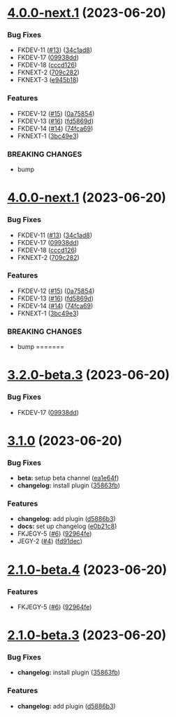 # [4.0.0-next.1](https://github.com/robence/semantic-release-poc/compare/v3.1.0...v4.0.0-next.1) (2023-06-20)


### Bug Fixes

* FKDEV-11 ([#13](https://github.com/robence/semantic-release-poc/issues/13)) ([34c1ad8](https://github.com/robence/semantic-release-poc/commit/34c1ad8bcc8db4290cbc07cd9d7c081a8aa360f6))
* FKDEV-17 ([09938dd](https://github.com/robence/semantic-release-poc/commit/09938dd3c67d1c7322a5c36ef1625eaf691d0e61))
* FKDEV-18 ([cccd126](https://github.com/robence/semantic-release-poc/commit/cccd126e331744602600caf603c03eda6d016979))
* FKNEXT-2 ([709c282](https://github.com/robence/semantic-release-poc/commit/709c282b90691268b7fbda9c07d5d864923ecf2a))
* FKNEXT-3 ([e945b18](https://github.com/robence/semantic-release-poc/commit/e945b181c12fb67fbdab51b0dfcedee8186efdc1))

### Features

* FKDEV-12 ([#15](https://github.com/robence/semantic-release-poc/issues/15)) ([0a75854](https://github.com/robence/semantic-release-poc/commit/0a75854d57ce28f5baab5276a284824d84060bc6))
* FKDEV-13 ([#16](https://github.com/robence/semantic-release-poc/issues/16)) ([fd5869d](https://github.com/robence/semantic-release-poc/commit/fd5869dc77ca2ff5664c79218afd7b969de13cf6))
* FKDEV-14 ([#14](https://github.com/robence/semantic-release-poc/issues/14)) ([74fca69](https://github.com/robence/semantic-release-poc/commit/74fca695529f5bfa66bbb477129f6da65c6dc580))
* FKNEXT-1 ([3bc49e3](https://github.com/robence/semantic-release-poc/commit/3bc49e3704354a343713cbea1b72fe5cae1f85dc))


### BREAKING CHANGES

* bump

# [4.0.0-next.1](https://github.com/robence/semantic-release-poc/compare/v3.1.0...v4.0.0-next.1) (2023-06-20)


### Bug Fixes

* FKDEV-11 ([#13](https://github.com/robence/semantic-release-poc/issues/13)) ([34c1ad8](https://github.com/robence/semantic-release-poc/commit/34c1ad8bcc8db4290cbc07cd9d7c081a8aa360f6))
* FKDEV-17 ([09938dd](https://github.com/robence/semantic-release-poc/commit/09938dd3c67d1c7322a5c36ef1625eaf691d0e61))
* FKDEV-18 ([cccd126](https://github.com/robence/semantic-release-poc/commit/cccd126e331744602600caf603c03eda6d016979))
* FKNEXT-2 ([709c282](https://github.com/robence/semantic-release-poc/commit/709c282b90691268b7fbda9c07d5d864923ecf2a))


### Features

* FKDEV-12 ([#15](https://github.com/robence/semantic-release-poc/issues/15)) ([0a75854](https://github.com/robence/semantic-release-poc/commit/0a75854d57ce28f5baab5276a284824d84060bc6))
* FKDEV-13 ([#16](https://github.com/robence/semantic-release-poc/issues/16)) ([fd5869d](https://github.com/robence/semantic-release-poc/commit/fd5869dc77ca2ff5664c79218afd7b969de13cf6))
* FKDEV-14 ([#14](https://github.com/robence/semantic-release-poc/issues/14)) ([74fca69](https://github.com/robence/semantic-release-poc/commit/74fca695529f5bfa66bbb477129f6da65c6dc580))
* FKNEXT-1 ([3bc49e3](https://github.com/robence/semantic-release-poc/commit/3bc49e3704354a343713cbea1b72fe5cae1f85dc))


### BREAKING CHANGES

* bump
=======

# [3.2.0-beta.3](https://github.com/robence/semantic-release-poc/compare/v3.2.0-beta.2...v3.2.0-beta.3) (2023-06-20)


### Bug Fixes

* FKDEV-17 ([09938dd](https://github.com/robence/semantic-release-poc/commit/09938dd3c67d1c7322a5c36ef1625eaf691d0e61))

# [3.1.0](https://github.com/robence/semantic-release-poc/compare/v3.0.0...v3.1.0) (2023-06-20)


### Bug Fixes

* **beta:** setup beta channel ([ea1e64f](https://github.com/robence/semantic-release-poc/commit/ea1e64f8491381ab4356f750bce9b2d26962262c))
* **changelog:** install plugin ([35863fb](https://github.com/robence/semantic-release-poc/commit/35863fb8b48da9d1d5016f841e5cfe6a0484b5c5))


### Features

* **changelog:** add plugin ([d5886b3](https://github.com/robence/semantic-release-poc/commit/d5886b30e6e610fdb4caa6b42a625775b2918ffa))
* **docs:** set up changelog ([e0b21c8](https://github.com/robence/semantic-release-poc/commit/e0b21c81c35a5ea0bb52025e1670d23078cb1857))
* FKJEGY-5 ([#6](https://github.com/robence/semantic-release-poc/issues/6)) ([92964fe](https://github.com/robence/semantic-release-poc/commit/92964fe1cc21781f5624433f70b7562b7c1c7b18))
* JEGY-2 ([#4](https://github.com/robence/semantic-release-poc/issues/4)) ([fd91dec](https://github.com/robence/semantic-release-poc/commit/fd91dec8537517e96248fe7f0254f6462e0631ff))

# [2.1.0-beta.4](https://github.com/robence/semantic-release-poc/compare/v2.1.0-beta.3...v2.1.0-beta.4) (2023-06-20)


### Features

* FKJEGY-5 ([#6](https://github.com/robence/semantic-release-poc/issues/6)) ([92964fe](https://github.com/robence/semantic-release-poc/commit/92964fe1cc21781f5624433f70b7562b7c1c7b18))

# [2.1.0-beta.3](https://github.com/robence/semantic-release-poc/compare/v2.1.0-beta.2...v2.1.0-beta.3) (2023-06-20)


### Bug Fixes

* **changelog:** install plugin ([35863fb](https://github.com/robence/semantic-release-poc/commit/35863fb8b48da9d1d5016f841e5cfe6a0484b5c5))


### Features

* **changelog:** add plugin ([d5886b3](https://github.com/robence/semantic-release-poc/commit/d5886b30e6e610fdb4caa6b42a625775b2918ffa))
